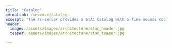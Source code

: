 ```yaml
---
title: "Catalog"
permalink: /service/catalog
excerpt: "The rs-server provides a STAC Catalog with a fine access control per Collection and per User."
header:
  image: /assets/images/architecture/stac_header.jpg
  teaser: assets/images/architecture/stac_teaser.jpg

---
```

